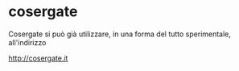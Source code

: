 cosergate
=========

Cosergate si può già utilizzare, in una forma del tutto sperimentale, all'indirizzo 

http://cosergate.it